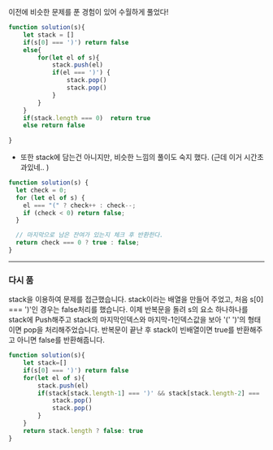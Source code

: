 이전에 비슷한 문제를 푼 경험이 있어 수월하게 풀었다!

```jsx
function solution(s){
    let stack = []
    if(s[0] === ')') return false
    else{
        for(let el of s){
            stack.push(el)
            if(el === ')') {
                stack.pop()
                stack.pop()
            }
        }
    }
    if(stack.length === 0)  return true 
    else return false
 
}
```

- 또한 stack에 담는건 아니지만, 비슷한 느낌의 풀이도 숙지 했다. (근데 이거 시간초과있네.. )
```jsx
function solution(s) {
  let check = 0;
  for (let el of s) {
    el === "(" ? check++ : check--;
    if (check < 0) return false;
  }

  // 마지막으로 남은 잔여가 있는지 체크 후 반환한다.
  return check === 0 ? true : false;
}
```

----
### 다시 품
stack을 이용하여 문제를 접근했습니다. stack이라는 배열을 만들어 주었고, 
처음 s[0] === ')'인 경우는 false처리를 했습니다.
이제 반복문을 돌려 s의 요소 하나하나를  stack에 Push해주고 stack의 마지막인덱스와 마지막-1인덱스값을 보아 '(' ')'의 형태이면 pop을 처리해주었습니다.
반복문이 끝난 후 stack이 빈배열이면 true를 반환해주고 아니면 false를 반환해줍니다.
```jsx
function solution(s){
    let stack=[]
    if(s[0] === ')') return false
    for(let el of s){
        stack.push(el)
        if(stack[stack.length-1] === ')' && stack[stack.length-2] === '(' ){
            stack.pop()
            stack.pop()
        }
    }
    return stack.length ? false: true
}
```
